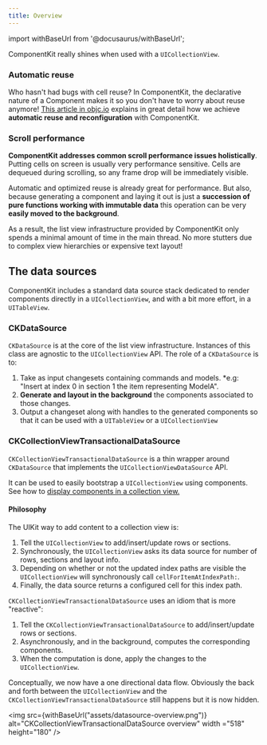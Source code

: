 ```yaml
---
title: Overview
---
```


import withBaseUrl from '@docusaurus/withBaseUrl';

ComponentKit really shines when used with a `UICollectionView`.

### Automatic reuse

Who hasn't had bugs with cell reuse? In ComponentKit, the declarative nature of a Component makes it so you don't have to worry about reuse anymore! [This article in objc.io](http://www.objc.io/issue-22/facebook.html) explains in great detail how we achieve **automatic reuse and reconfiguration** with ComponentKit.

### Scroll performance

**ComponentKit addresses common scroll performance issues holistically**. Putting cells on screen is usually very performance sensitive. Cells are dequeued during scrolling, so any frame drop will be immediately visible.

Automatic and optimized reuse is already great for performance. But also, because generating a component and laying it out is just a **succession of pure functions working with immutable data** this operation can be very **easily moved to the background**.

As a result, the list view infrastructure provided by ComponentKit only spends a minimal amount of time in the main thread. No more stutters due to complex view hierarchies or expensive text layout!

## The data sources

ComponentKit includes a standard data source stack dedicated to render components directly in a `UICollectionView`, and with a bit more effort, in a `UITableView`.

### CKDataSource

`CKDataSource` is at the core of the list view infrastructure. Instances of this class are agnostic to the `UICollectionView` API. The role of a `CKDataSource` is to:

1. Take as input changesets containing commands and models.
   \*e.g: "Insert at index 0 in section 1 the item representing ModelA".
2. **Generate and layout in the background** the components associated to those changes.
3. Output a changeset along with handles to the generated components so that it can be used with a `UITableView` or a `UICollectionView`

### CKCollectionViewTransactionalDataSource

`CKCollectionViewTransactionalDataSource` is a thin wrapper around `CKDataSource` that implements the `UICollectionViewDataSource` API.

It can be used to easily bootstrap a `UICollectionView` using components. See how to [display components in a collection view.](/datasource-basics)

#### Philosophy

The UIKit way to add content to a collection view is:

1. Tell the `UICollectionView` to add/insert/update rows or sections.
2. Synchronously, the `UICollectionView` asks its data source for number of rows, sections and layout info.
3. Depending on whether or not the updated index paths are visible the `UICollectionView` will synchronously call `cellForItemAtIndexPath:`.
4. Finally, the data source returns a configured cell for this index path.

`CKCollectionViewTransactionalDataSource` uses an idiom that is more "reactive":

1. Tell the `CKCollectionViewTransactionalDataSource` to add/insert/update rows or sections.
2. Asynchronously, and in the background, computes the corresponding components.
3. When the computation is done, apply the changes to the `UICollectionView`.

Conceptually, we now have a one directional data flow. Obviously the back and forth between the `UICollectionView` and the `CKCollectionViewTransactionalDataSource` still happens but it is now hidden.

<img src={withBaseUrl("assets/datasource-overview.png")} alt="CKCollectionViewTransactionalDataSource overview" width ="518" height="180" />
